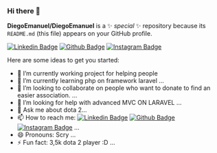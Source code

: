 ### Hi there 👋
**DiegoEmanuel/DiegoEmanuel** is a ✨ _special_ ✨ repository because its `README.md` (this file) appears on your GitHub profile.

[![Linkedin Badge](https://img.shields.io/badge/-Diego%20Emanuel-6633cc?style=flat-square&logo=Linkedin&logoColor=white&link=https://www.linkedin.com/in/diego-emanuel-69ab4a162/)](https://www.linkedin.com/in/diego-emanuel-69ab4a162/) 
[![Github Badge](https://img.shields.io/badge/-Diego%20Emanuel-6633cc?style=flat-square&logo=Github&logoColor=white&link=https://github.com/DiegoEmanuel/)](https://github.com/DiegoEmanuel/) 
[![Instagram Badge](https://img.shields.io/badge/-Diego%20Emanuel-6633cc?style=flat-square&logo=Instagram&logoColor=white&link=https://instagram.com/diego.efc/)](https://instagram.com/diego.efc/) 


Here are some ideas to get you started:

- 🔭 I’m currently working project for helping people
- 🌱 I’m currently learning php on framework laravel ...
- 👯 I’m looking to collaborate on people who want to donate to find an easier association. ...
- 🤔 I’m looking for help with advanced MVC ON LARAVEL ...
- 💬 Ask me about dota 2...
- 📫 How to reach me: 
[![Linkedin Badge](https://img.shields.io/badge/-Diego%20Emanuel-6633cc?style=flat-square&logo=Linkedin&logoColor=white&link=https://www.linkedin.com/in/diego-emanuel-69ab4a162/)](https://www.linkedin.com/in/diego-emanuel-69ab4a162/) 
[![Github Badge](https://img.shields.io/badge/-Diego%20Emanuel-6633cc?style=flat-square&logo=Github&logoColor=white&link=https://github.com/DiegoEmanuel/)](https://github.com/DiegoEmanuel/) 
[![Instagram Badge](https://img.shields.io/badge/-Diego%20Emanuel-6633cc?style=flat-square&logo=Instagram&logoColor=white&link=https://instagram.com/diego.efc/)](https://instagram.com/diego.efc/)  ...
- 😄 Pronouns: Scry ...
- ⚡ Fun fact: 3,5k dota 2 player :D ...

